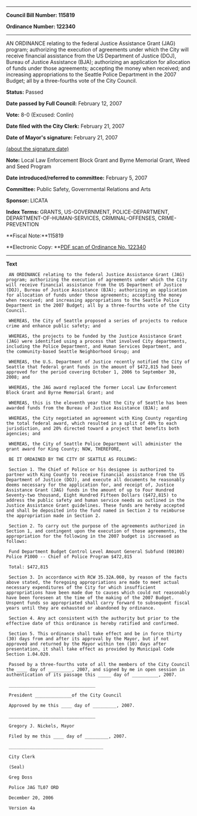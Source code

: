 

********

**Council Bill Number: 115819**
   
**Ordinance Number: 122340**
********

 AN ORDINANCE relating to the federal Justice Assistance Grant (JAG) program; authorizing the execution of agreements under which the City will receive financial assistance from the US Department of Justice (DOJ), Bureau of Justice Assistance (BJA); authorizing an application for allocation of funds under those agreements; accepting the money when received; and increasing appropriations to the Seattle Police Department in the 2007 Budget; all by a three-fourths vote of the City Council.

**Status:** Passed
   
**Date passed by Full Council:** February 12, 2007
   
**Vote:** 8-0 (Excused: Conlin)
   
**Date filed with the City Clerk:** February 21, 2007
   
**Date of Mayor's signature:** February 21, 2007
   
[(about the signature date)](/~public/approvaldate.htm)
   
   
**Note:** Local Law Enforcement Block Grant and Byrne Memorial Grant, Weed and Seed Program

   
**Date introduced/referred to committee:** February 5, 2007
   
**Committee:** Public Safety, Governmental Relations and Arts
   
**Sponsor:** LICATA
   
   
**Index Terms:** GRANTS, US-GOVERNMENT, POLICE-DEPARTMENT, DEPARTMENT-OF-HUMAN-SERVICES, CRIMINAL-OFFENSES, CRIME-PREVENTION

**Fiscal Note:**115819

**Electronic Copy: **[PDF scan of Ordinance No. 122340](/~archives/Ordinances/Ord_122340.pdf)

********

**Text**
   
```
 AN ORDINANCE relating to the federal Justice Assistance Grant (JAG) program; authorizing the execution of agreements under which the City will receive financial assistance from the US Department of Justice (DOJ), Bureau of Justice Assistance (BJA); authorizing an application for allocation of funds under those agreements; accepting the money when received; and increasing appropriations to the Seattle Police Department in the 2007 Budget; all by a three-fourths vote of the City Council.

 WHEREAS, the City of Seattle proposed a series of projects to reduce crime and enhance public safety; and

 WHEREAS, the projects to be funded by the Justice Assistance Grant (JAG) were identified using a process that involved City departments, including the Police Department, and Human Services Department, and the community-based Seattle Neighborhood Group; and

 WHEREAS, the U.S. Department of Justice recently notified the City of Seattle that federal grant funds in the amount of $472,815 had been approved for the period covering October 1, 2006 to September 30, 2008; and

 WHEREAS, the JAG award replaced the former Local Law Enforcement Block Grant and Byrne Memorial Grant; and

 WHEREAS, this is the eleventh year that the City of Seattle has been awarded funds from the Bureau of Justice Assistance (BJA); and

 WHEREAS, the City negotiated an agreement with King County regarding the total federal award, which resulted in a split of 40% to each jurisdiction, and 20% directed toward a project that benefits both agencies; and

 WHEREAS, the City of Seattle Police Department will administer the grant award for King County; NOW, THEREFORE,

 BE IT ORDAINED BY THE CITY OF SEATTLE AS FOLLOWS:

 Section 1. The Chief of Police or his designee is authorized to partner with King County to receive financial assistance from the US Department of Justice (DOJ), and execute all documents he reasonably deems necessary for the application for, and receipt of, Justice Assistance Grant (JAG) funds in the amount of up to Four Hundred Seventy-two thousand, Eight Hundred Fifteen Dollars ($472,815) to address the public safety and human service needs as outlined in the Justice Assistance Grant guidelines. These funds are hereby accepted and shall be deposited into the fund named in Section 2 to reimburse the appropriation made in Section 2.

 Section 2. To carry out the purpose of the agreements authorized in Section 1, and contingent upon the execution of those agreements, the appropriation for the following in the 2007 budget is increased as follows:

 Fund Department Budget Control Level Amount General Subfund (00100) Police P1000 -- Chief of Police Program $472,815

 Total: $472,815

 Section 3. In accordance with RCW 35.32A.060, by reason of the facts above stated, the foregoing appropriations are made to meet actual necessary expenditures of the City for which insufficient appropriations have been made due to causes which could not reasonably have been foreseen at the time of the making of the 2007 Budget. Unspent funds so appropriated shall carry forward to subsequent fiscal years until they are exhausted or abandoned by ordinance.

 Section 4. Any act consistent with the authority but prior to the effective date of this ordinance is hereby ratified and confirmed.

 Section 5. This ordinance shall take effect and be in force thirty (30) days from and after its approval by the Mayor, but if not approved and returned by the Mayor within ten (10) days after presentation, it shall take effect as provided by Municipal Code Section 1.04.020.

 Passed by a three-fourths vote of all the members of the City Council the ____ day of _________, 2007, and signed by me in open session in authentication of its passage this _____ day of __________, 2007.

 _________________________________

 President ______________of the City Council

 Approved by me this ____ day of _________, 2007.

 _________________________________

 Gregory J. Nickels, Mayor

 Filed by me this ____ day of _________, 2007.

 ____________________________________

 City Clerk

 (Seal)

 Greg Doss

 Police JAG TL07 ORD

 December 20, 2006

 Version 4a

```
